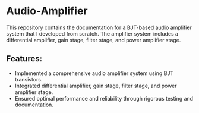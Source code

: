 # Audio-Amplifier
This repository contains the  documentation for a BJT-based audio amplifier system that I developed from scratch. The amplifier system includes a differential amplifier, gain stage, filter stage, and power amplifier stage.
## Features:
- Implemented a comprehensive audio amplifier system using BJT transistors.
- Integrated differential amplifier, gain stage, filter stage, and power amplifier stage.
- Ensured optimal performance and reliability through rigorous testing and documentation.
  

